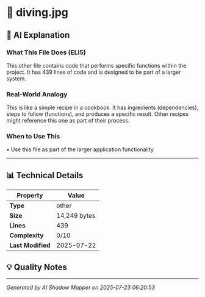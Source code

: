 # 📄 diving.jpg

## 🤖 AI Explanation

### What This File Does (ELI5)
This other file contains code that performs specific functions within the project. It has 439 lines of code and is designed to be part of a larger system.

### Real-World Analogy
This is like a simple recipe in a cookbook. It has ingredients (dependencies), steps to follow (functions), and produces a specific result. Other recipes might reference this one as part of their process.

### When to Use This
• Use this file as part of the larger application functionality

---

## 📊 Technical Details

| Property | Value |
|----------|-------|
| **Type** | other |
| **Size** | 14,249 bytes |
| **Lines** | 439 |
| **Complexity** | 0/10 |
| **Last Modified** | 2025-07-22 |

## 💡 Quality Notes


---
*Generated by AI Shadow Mapper on 2025-07-23 06:20:53*